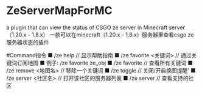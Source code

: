 # ZeServerMapForMC
a plugin that can view the status of CSGO ze server in Minecraft server（1.20.x - 1.8.x）
一款可以在minecraft（1.20.x - 1.8.x）服务器里查看csgo ze服务器状态的插件


#Command指令
■ /ze help // 显示帮助指南
■ /ze favorite <关键词> // 通过关键词订阅地图
■ 例子: /ze favorite ze_obj
■ /ze favorite // 查看所有关键词
■ /ze remove <地图名> // 移除一个关键词
■ /ze toggle // 关闭/开启换图提醒'
■ /ze server <社区名> // 打开该社区的服务器列表
■ /ze server // 查看支持的社区
